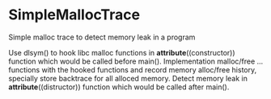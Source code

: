 # SimpleMallocTrace
Simple malloc trace to detect memory leak in a program

 Use dlsym() to hook libc malloc functions in __attribute__((constructor)) function which would be called before main().
 Implementation malloc/free ... functions with the hooked functions and record memory alloc/free history, specially store 
 backtrace for all alloced memory.
 Detect memory leak in __attribute__((distructor)) function which would be called after main().
